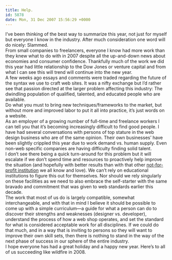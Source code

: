 ```yaml
---
title: Help.
id: 5878
date: Mon, 31 Dec 2007 15:56:29 +0000
---
```


I’ve been thinking of the best way to summarize this year, not just for myself but everyone I know in the industry. After much consideration one word will do nicely: Slammed.  
 From small companies to freelancers, everyone I know had more work than they knew what to do with in 2007 despite all the up-and-down news about economies and consumer confidence. Thankfully much of the work we did this year had little relationship to the Dow Jones or venture capital and from what I can see this will trend will continue into the new year.  
 A few weeks ago essays and comments were traded regarding the future of the syntax we use to craft web sites. It was a nifty exchange but I’d rather see that passion directed at the larger problem affecting this industry: The dwindling population of qualified, talented, and educated people who are available.  
 Do what you must to bring new techniques/frameworks to the market, but without more and improved labor to put it all into practice, it’s just words on a website.  
 As an employer of a growing number of full-time and freelance workers I can tell you that it’s becoming increasingly difficult to find good people. I have had several conversations with persons of top stature in the web design business who are of the same opinion. Their own businesses’ have been slightly crippled this year due to work demand vs. human supply. Even non-web specific companies are having difficulty finding solid talent.  
 I don’t see there being a quick turn-around for this problem but it will escalate if we don’t spend time and resources to proactively help improve the situation (and hopefully with better results than with that other [not-for-profit institution](http://www.w3.org) we all know and love). We can’t rely on educational institutions to figure this out for themselves. Nor should we rely singularly on these facilities as we need to also embrace the self-starter with the same bravado and commitment that was given to web standards earlier this decade.  
 The work that most of us do is largely compatible, somewhat interchangeable, and with that in mind I believe it should be possible to come up with a simple curriculum—a guide for what a person can do to discover their strengths and weaknesses (designer vs. developer), understand the process of how a web shop operates, and set the standard for what is considered acceptable work for all disciplines. If we could do that much, and in a way that is inviting to persons so they will want to improve their own skill sets, then there is nothing to stand in the way of the next phase of success in our sphere of the entire industry.  
 I hope everyone has had a great holiday and a happy new year. Here’s to all of us succeeding like wildfire in 2008.


